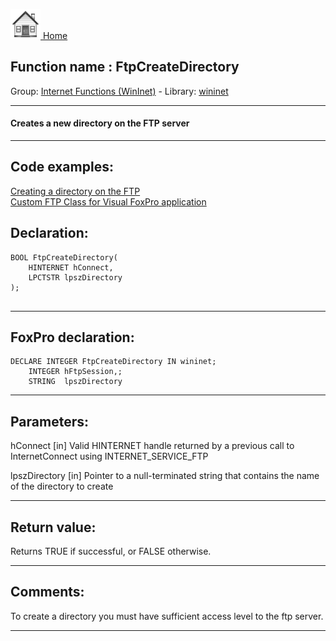 [<img src="../../images/home.png"> Home ](https://github.com/VFPX/Win32API)  

## Function name : FtpCreateDirectory
Group: [Internet Functions (WinInet)](../../functions_group.md#Internet_Functions_(WinInet))  -  Library: [wininet](../../../libraries.md#wininet)  
***  


#### Creates a new directory on the FTP server
***  


## Code examples:
[Creating a directory on the FTP](../../samples/sample_047.md)  
[Custom FTP Class for Visual FoxPro application](../../samples/sample_344.md)  

## Declaration:
```foxpro  
BOOL FtpCreateDirectory(
    HINTERNET hConnect,
    LPCTSTR lpszDirectory
);
  
```  
***  


## FoxPro declaration:
```foxpro  
DECLARE INTEGER FtpCreateDirectory IN wininet;
	INTEGER hFtpSession,;
	STRING  lpszDirectory  
```  
***  


## Parameters:
hConnect
[in] Valid HINTERNET handle returned by a previous call to InternetConnect using INTERNET_SERVICE_FTP

lpszDirectory
[in] Pointer to a null-terminated string that contains the name of the directory to create  
***  


## Return value:
Returns TRUE if successful, or FALSE otherwise.  
***  


## Comments:
To create a directory you must have sufficient access level to the ftp server.  
  
***  

